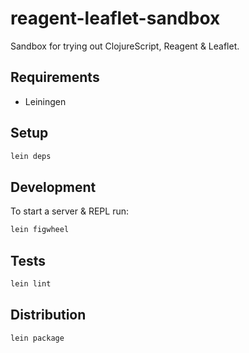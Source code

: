 # reagent-leaflet-sandbox

Sandbox for trying out ClojureScript, Reagent & Leaflet.

## Requirements

- Leiningen

## Setup

```sh
lein deps
```

## Development

To start a server & REPL run:

```sh
lein figwheel
```

## Tests

```sh
lein lint
```

## Distribution

```sh
lein package
```
